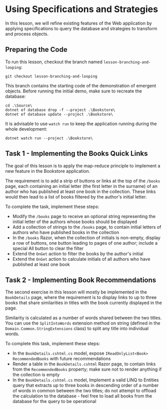 # Using Specifications and Strategies

In this lesson, we will refine existing features of the Web application by applying specifications to query the database and strategies to transform and process objects.

## Preparing the Code

To run this lesson, checkout the branch named `lesson-branching-and-looping`:

```
git checkout lesson-branching-and-looping
```

This branch contains the starting code of the demonstration of emergent objects. Before running the initial demo, make sure to recreate the database:

```
cd .\Source\
dotnet ef database drop -f --project .\Bookstore\
dotnet ef database update --project .\Bookstore\
```

It is advisable to use `watch run` to keep the application running during the whole development:

```
dotnet watch run --project .\Bookstore\
```

## Task 1 - Implementing the Books Quick Links

The goal of this lesson is to apply the map-reduce principle to implement a new feature in the Bookstore application.

The requirement is to add a strip of buttons or links at the top of the `/books` page, each containing an initial letter (the first letter in the surname) of an author who has published at least one book in the collection. These links would then lead to a list of books filtered by the author's initial letter.

To complete the task, implement these steps:

  - Modify the `/books` page to receive an optional string representing the initial letter of the authors whose books should be displayed
  - Add a collection of strings to the `/books` page, to contain initial letters of authors who have published books in the collection
  - In the `/books` Razor, when the collection of initials is non-empty, display a row of buttons, one button leading to pages of one author; include a special All button to clear the filter
  - Extend the `OnGet` action to filter the books by the author's initial
  - Extend the `OnGet` action to calculate initials of all authors who have published at least one book

## Task 2 - Implementing Book Recommendations

The second exercise in this lesson will mostly be implemented in the `BookDetails` page, where the requirement is to display links to up to three books that share similarities in titles with the book currently displayed in the page.

Similarity is calculated as a number of words shared between the two titles. You can use the `SplitIntoWords` extension method on string (defined in the `Domain.Common.StringExtensions` class) to split any title into individual words.

To complete this task, implement these steps:

  - In the `BookDetails.cshtml.cs` model, expose `IReadOnlyList<Book> RecommendedBooks` with future recommendations
  - Render a table in the `BookDetails.cshtml` Razor page, to contain links from the `RecommendedBooks` property; make sure not to render anything if the collection is empty
  - In the `BookDetails.cshtml.cs` model, Implement a valid LINQ to Entities query that extracts up to three books in descending order of a number of words in common between the two titles; do not attempt to offload the calculation to the database - feel free to load all books from the database for the query to be operational